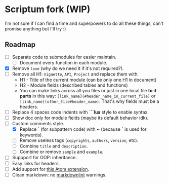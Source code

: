 # Scriptum fork (WIP)

I'm not sure if I can find a time and superpowers to do all these things,
can't promise anything but I'll try :)

## Roadmap

- [ ] Separate code to submodules for easier maintain.
  - [ ] Document every function in each module.
- [x] Remove `love` (why do we need it if it's not required?).
- [ ] Remove all H1: `Vignette`, `API`, `Project` and replace them with:
  - H1 - Title of the current module (can be only one H1 in document)
  - H2 - Module fields (described tables and functions)
  - You can make links across all you files or just in one local file
    **to it parts** in this way: `[link_name](#header_name_in_current_file)` or
    `[link_name](other_file#header_name)`. That's why fields must be a headers.
- [ ] Replace 4 spaces code indents with **```lua** style to enable syntax.
- [ ] Show doc only for module fields (maybe its default behavior idk).
- [ ] Custom comments style.
  - [x] Replace **\`** (for subpattern code) with **~**
    (because **`** is used for keywords).
  - [ ] Remove useless tags (`copyrights`, `authors`, `version`, etc).
  - [ ] Combine `title` and `description`.
  - [ ] Combine or remove `sample` and `example`.
- [ ] Suppport for OOP: inheritance.
- [ ] Easy links for headers.
- [ ] Add support for
    [this Atom extension](https://github.com/dapetcu21/atom-autocomplete-lua).
- [ ] Clean markdown: no
    [markdownlint](https://github.com/DavidAnson/markdownlint) warnings.
